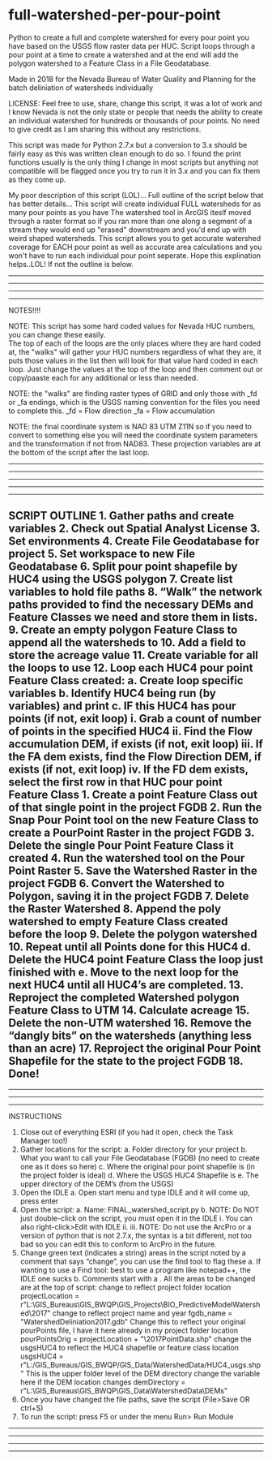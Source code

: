 # full-watershed-per-pour-point
Python to create a full and complete watershed for every pour point you have based on the USGS flow raster data per HUC. Script loops through a pour point at a time to create a watershed and at the end will add the polygon watershed to a Feature Class in a File Geodatabase.

Made in 2018 for the Nevada Bureau of Water Quality and Planning for the batch deliniation of watersheds individually

LICENSE:  Feel free to use, share, change this script, it was a lot of work and I know Nevada is not the only state or people that needs the ability to create an individual watershed for hundreds or thousands of pour points. No need to give credit as I am sharing this without any restrictions.

This script was made for Python 2.7.x but a conversion to 3.x should be fairly easy as this was written clean enough to do so. I found the print functions usually is the only thing I change in most scripts but anything not compatible will be flagged once you try to run it in 3.x and you can fix them as they come up.

My poor description of this script (LOL)...  Full outline of the script below that has better details...
This script will create individual FULL watersheds for as many pour points as you have The watershed tool in ArcGIS iteslf moved through a raster format so if you ran more than one along a segment of a stream they would end up "erased" downstream and you'd end up with weird shaped watersheds. This script allows you to get accurate watershed coverage for EACH pour point as well as accurate area calculations and you won't have to run each individual pour point seperate. Hope this explination helps..LOL! If not the outline is below.


---------------------------------------------------------------------------------------------------------------------------
---------------------------------------------------------------------------------------------------------------------------
---------------------------------------------------------------------------------------------------------------------------
---------------------------------------------------------------------------------------------------------------------------

NOTES!!!!

NOTE: This script has some hard coded values for Nevada HUC numbers, you can change these easily.  
The top of each of the loops are the only places where they are hard coded at, the "walks" will gather your HUC numbers regardless of what they are, it puts those values in the list then will look for that value hard coded in each loop.  Just change the values at the top of the loop and then comment out or copy/paaste each for any additional or less than needed.

NOTE: the "walks" are finding raster types of GRID and only those with _fd or _fa endings, which is the USGS naming convention for the files you need to complete this.
  _fd = Flow direction
  _fa = Flow accumulation

NOTE: the final coordinate system is NAD 83 UTM Z11N so if you need to convert to something else you will need the coordinate system parameters and the transformation if not from NAD83. These projection variables are at the bottom of the script after the last loop.

---------------------------------------------------------------------------------------------------------------------------
---------------------------------------------------------------------------------------------------------------------------
---------------------------------------------------------------------------------------------------------------------------
---------------------------------------------------------------------------------------------------------------------------
---------------------------------------------------------------------------------------------------------------------------

 SCRIPT OUTLINE
	 1. Gather paths and create variables
	 2. Check out Spatial Analyst License
	 3. Set environments
	 4. Create File Geodatabase for project
	 5. Set workspace to new File Geodatabase
	 6. Split pour point shapefile by HUC4 using the USGS polygon
	 7. Create list variables to hold file paths
	 8. “Walk” the network paths provided to find the necessary DEMs and Feature Classes we need and store them in lists.
	 9. Create an empty polygon Feature Class to append all the watersheds to
	 10. Add a field to store the acreage value
	 11. Create variable for all the loops to use
	 12. Loop each HUC4 pour point Feature Class created:
		 a. Create loop specific variables
		 b. Identify HUC4 being run (by variables) and print
		 c. IF this HUC4 has pour points (if not, exit loop)
			 i. Grab a count of number of points in the specified HUC4
			 ii. Find the Flow accumulation DEM, if exists (if not, exit loop)
			 iii. If the FA dem exists, find the Flow Direction DEM, if exists (if not, exit loop)
			 iv. If the FD dem exists, select the first row in that HUC pour point Feature Class
				 1. Create a point Feature Class out of that single point in the project FGDB
				 2. Run the Snap Pour Point tool on the new Feature Class to create a PourPoint Raster in the project FGDB
				 3. Delete the single Pour Point Feature Class it created
				 4. Run the watershed tool on the Pour Point Raster
				 5. Save the Watershed Raster in the project FGDB
				 6. Convert the Watershed to Polygon, saving it in the project FGDB
				 7. Delete the Raster Watershed
				 8. Append the poly watershed to empty Feature Class created before the loop
				 9. Delete the polygon watershed
				 10. Repeat until all Points done for this HUC4
		 d. Delete the HUC4 point Feature Class the loop just finished with
		 e. Move to the next loop for the next HUC4 until all HUC4’s are completed.
	 13. Reproject the completed Watershed polygon Feature Class to UTM
	 14. Calculate acreage
	 15. Delete the non-UTM watershed
	 16. Remove the “dangly bits” on the watersheds (anything less than an acre)
	 17. Reproject the original Pour Point Shapefile for the state to the project FGDB
	 18. Done!
---------------------------------------------------------------------------------------------------------------------------
---------------------------------------------------------------------------------------------------------------------------
---------------------------------------------------------------------------------------------------------------------------
---------------------------------------------------------------------------------------------------------------------------


 INSTRUCTIONS
 1. Close out of everything ESRI (if you had it open, check the Task Manager too!)
 2. Gather locations for the script:
	 a. Folder directory for your project
	 b. What you want to call your File Geodatabase (FGDB) (no need to create one as it does so here)
	 c. Where the original pour point shapefile is (in the project folder is ideal)
	 d. Where the USGS HUC4 Shapefile is
	 e. The upper directory of the DEM’s (from the USGS)
 3. Open the IDLE
	 a. Open start menu and type IDLE and it will come up, press enter
 4. Open the script:
	 a. Name: FINAL_watershed_script.py
	 b. NOTE: Do NOT just double-click on the script, you must open it in the IDLE
		 i. You can also right-click>Edit with IDLE
		 ii.
		 iii. NOTE: Do not use the ArcPro or a version of python that is not 2.7.x, the syntax is a bit different, not too bad so you can edit this to conform to ArcPro in the future.
 5. Change green text (indicates a string) areas in the script noted by a comment that says “change”, you can use the find tool to flag these
	 a. If wanting to use a Find tool: best to use a program like notepad++, the IDLE one sucks
	 b. Comments start with a .
			 All the areas to be changed are at the top of script:
			 change to reflect project folder location
			 projectLocation = r"L:\GIS_Bureaus\GIS_BWQP\GIS_Projects\BIO_PredictiveModelWatershed\2017"
			 change to reflect project name and year
			 fgdb_name = "WatershedDeliniation2017.gdb"
			 Change this to reflect your original pourPoints file, I have it here already in my project folder location
			 pourPointsOrig = projectLocation + "\\2017PointData.shp"
			 change the usgsHUC4 to reflect the HUC4 shapefile or feature class location
			 usgsHUC4 = r"L:/GIS_Bureaus/GIS_BWQP/GIS_Data/WatershedData/HUC4_usgs.shp"
			 This is the upper folder level of the DEM directory
			 change the variable here if the DEM location changes
			 demDirectory = r"L:\GIS_Bureaus\GIS_BWQP\GIS_Data\WatershedData\DEMs"
 6. Once you have changed the file paths, save the script (File>Save OR ctrl+S)
 7. To run the script: press F5 or under the menu Run> Run Module
---------------------------------------------------------------------------------------------------------------------------
---------------------------------------------------------------------------------------------------------------------------
---------------------------------------------------------------------------------------------------------------------------
---------------------------------------------------------------------------------------------------------------------------
